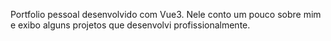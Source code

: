 Portfolio pessoal desenvolvido com Vue3. Nele conto um pouco sobre mim e exibo alguns projetos que desenvolvi profissionalmente.
